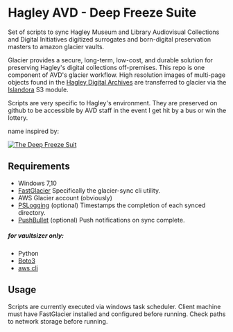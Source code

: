 # Hagley AVD - Deep Freeze Suite

Set of scripts to sync Hagley Museum and Library Audiovisual Collections and Digital Initiatives digitized surrogates and born-digital preservation masters to amazon glacier vaults.

Glacier provides a secure, long-term, low-cost, and durable solution for preserving Hagley's digital collections off-premises. This repo is one component of AVD's glacier workflow. High resolution images of multi-page objects found in the [Hagley Digital Archives](http://digital.hagley.org) are transferred to glacier via the [Islandora](http://islandora.ca) S3 module.

Scripts are very specific to Hagley's environment. They are preserved on github to be accessible by AVD staff in the event I get hit by a bus or win the lottery.

name inspired by:

[![The Deep Freeze Suit](https://img.youtube.com/vi/xFrtRC6Z4pc/0.jpg)](https://youtu.be/xFrtRC6Z4pc "The Deep Freeze Suit")
## Requirements
* Windows 7,10
* [FastGlacier](https://fastglacier.com/) Specifically the glacier-sync cli utility.
* AWS Glacier account (obviously)
* [PSLogging](https://github.com/9to5IT/PSLogging) (optional) Timestamps the completion of each synced directory.
* [PushBullet](http://pushbullet) (optional) Push notifications on sync complete.


##### for vaultsizer only:
 * Python
 * [Boto3](https://aws.amazon.com/sdk-for-python/)
 * [aws cli](https://aws.amazon.com/cli/)

## Usage
Scripts are currently executed via windows task scheduler. Client machine must have FastGlacier installed and configured before running. Check paths to network storage before running.
